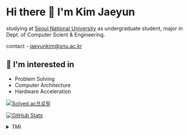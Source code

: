 # Hi there 👋 I'm Kim Jaeyun

studying at [Seoul National University](https://snu.ac.kr) as undergraduate student, major in Dept. of Computer Scient & Engineering.

contact - jaeyunkim@snu.ac.kr

## 🔎 I'm interested in

- Problem Solving
- Computer Architecture
- Hardware Acceleration

[![Solved.ac프로필](http://mazassumnida.wtf/api/generate_badge?boj=ktwin01)](https://solved.ac/ktwin01)

[![GitHub Stats](https://github-readme-stats.vercel.app/api?username=kimGreg)](https://github.com/kimGreg)

<details>

<summary>TMI</summary>

### 🏫 Education

[Seoul National University](https://snu.ac.kr), undergraduate student (2021.3 - present)
  
[Gyeongsan Science High School](http://school.gyo6.net/gsshs), student (2019.3 - 2021.2)

### 🏆 Achievements

[UCPC 2022](https://ucpc.me), Qualification Round, 38th

[KOI](https://koi.or.kr) 2019, Final Round, Silver Medal

[KOI](https://koi.or.kr) 2019, Qualification Round, Silver Medal

[KCF](https://kcf.or.kr) 2018, Final Round, 3rd place

[KOI](https://koi.or.kr) 2018, Final Round, Silver Medal

[KOI](https://koi.or.kr) 2018, Gyeongsangbuk-do Qualification Round, 1st place

  
</details>
